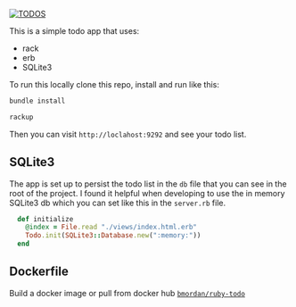 [![TODOS](https://user-images.githubusercontent.com/4499581/56571380-b7949f00-65b4-11e9-8394-944ff93b0105.jpg)](http://todo.whitechapeau.com)

This is a simple todo app that uses:

* rack
* erb
* SQLite3

To run this locally clone this repo, install and run like this:

```sh
bundle install
```

```sh
rackup
```

Then you can visit `http://loclahost:9292` and see your todo list.

## SQLite3

The app is set up to persist the todo list in the `db` file that you can see in the root of the project. I found it helpful when developing to use the in memory SQLite3 db which you can set like this in the `server.rb` file.

```ruby
  def initialize
    @index = File.read "./views/index.html.erb"
    Todo.init(SQLite3::Database.new(":memory:"))
  end
```

## Dockerfile

Build a docker image or pull from docker hub [`bmordan/ruby-todo`](https://hub.docker.com/r/bmordan/ruby-todo
)